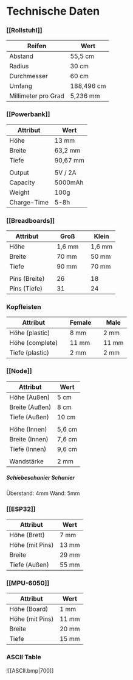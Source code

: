 # Technische Daten

### [[Rollstuhl]]
| Reifen              | Wert       |
| ------------------- | ---------- |
| Abstand             | 55,5 cm    |
| Radius              | 30 cm      |
| Durchmesser         | 60 cm      |
| Umfang              | 188,496 cm |
| Millimeter pro Grad | 5,236 mm   |

### [[Powerbank]]
| Attribut    | Wert     |
| ----------- | -------- |
| Höhe        | 13 mm    |
| Breite      | 63,2 mm  |
| Tiefe       | 90,67 mm |
|             |          |
| Output      | 5V / 2A  |
| Capacity    | 5000mAh  |
| Weight      | 100g     |
| Charge-Time | 5-8h     |

### [[Breadboards]]
| Attribut      |     | Groß   |     | Klein  |
| ------------- | --- | ------ | --- | ------ |
| Höhe          |     | 1,6 mm |     | 1,6 mm |
| Breite        |     | 70 mm  |     | 50 mm  |
| Tiefe         |     | 90 mm  |     | 70 mm  |
|               |     |        |     |        |
| Pins (Breite) |     | 26     |     | 18     |
| Pins (Tiefe)  |     | 31     |     | 24     |

### Kopfleisten
| Attribut        |     | Female |     | Male  |
| --------------- | --- | ------ | --- | ----- |
| Höhe (plastic)  |     | 8 mm   |     | 2 mm  |
| Höhe (complete) |     | 11 mm  |     | 11 mm |
| Tiefe (plastic) |     | 2 mm   |     | 2 mm  |

### [[Node]]
| Attribut       | Wert   |
| -------------- | ------ |
| Höhe (Außen)   | 5 cm   |
| Breite (Außen) | 8 cm   |
| Tiefe (Außen)  | 10 cm  |
|                |        |
| Höhe (Innen)   | 5,6 cm |
| Breite (Innen) | 7,6 cm |
| Tiefe (Innen)  | 9,6 cm |
|                |        |
| Wandstärke     | 2 mm   |

##### Schiebeschanier Schanier

Überstand: 4mm
Wand: 5mm


### [[ESP32]]
| Attribut        | Wert  |
| --------------- | ----- |
| Höhe (Brett)    | 7 mm  |
| Höhe (mit Pins) | 13 mm |
| Breite          | 29 mm |
| Tiefe (Außen)   | 55 mm |

### [[MPU-6050]]
| Attribut        | Wert  |
| --------------- | ----- |
| Höhe (Board)    | 1 mm  |
| Höhe (mit Pins) | 11 mm |
| Breite          | 20 mm |
| Tiefe           | 15 mm |

### ASCII Table
![[ASCII.bmp|700]]
